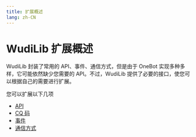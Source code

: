 ```yaml
---
title: 扩展概述
lang: zh-CN
---
```

# WudiLib 扩展概述
WudiLib 封装了常用的 API、事件、通信方式，但是由于 OneBot 实现多种多样，它可能依然缺少您需要的 API。不过，WudiLib 提供了必要的接口，使您可以根据自己的需要进行扩展。

您可以扩展以下几项
- [API](API.md)
- [CQ 码](CQ-ma.md)
- [事件](shijian.md)
- [通信方式](tongxinfangshi.md)